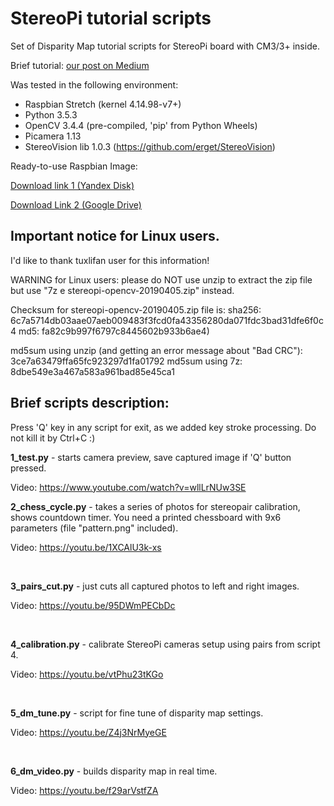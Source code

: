 StereoPi tutorial scripts
===========

Set of Disparity Map tutorial scripts for StereoPi board with CM3/3+ inside.

Brief tutorial: [our post on Medium](https://medium.com/stereopi/opencv-and-depth-map-on-stereopi-tutorial-62cb6792bbed)

Was tested in the following environment:
* Raspbian Stretch (kernel 4.14.98-v7+)
* Python 3.5.3 
* OpenCV 3.4.4 (pre-compiled, 'pip' from Python Wheels)
* Picamera 1.13
* StereoVision lib 1.0.3 (https://github.com/erget/StereoVision)

Ready-to-use Raspbian Image:

[Download link 1 (Yandex Disk)](https://yadi.sk/d/KWYOwR3IIgTzAA)

[Download Link 2 (Google Drive)](https://drive.google.com/open?id=1sM37cT6dTlZHhSRIz4Z9oEJk_xbR7pLL)

## Important notice for Linux users.
I'd like to thank tuxlifan user for this information!

WARNING for Linux users: please do NOT use unzip to extract the zip file but use "7z e stereopi-opencv-20190405.zip" instead.

Checksum for stereopi-opencv-20190405.zip file is:
sha256: 6c7a5714db03aae07aeb009483f3fcd0fa43356280da071fdc3bad31dfe6f0c4
md5: fa82c9b997f6797c8445602b933b6ae4)

md5sum using unzip (and getting an error message about "Bad CRC"): 3ce7a63479ffa65fc923297d1fa01792
md5sum using 7z:
8dbe549e3a467a583a961bad85e45ca1

## Brief scripts description:

Press 'Q' key in any script for exit, as we added key stroke processing. Do not kill it by Ctrl+C :) 

<b>1_test.py</b> - starts camera preview, save captured image if 'Q' button pressed.

Video: https://www.youtube.com/watch?v=wllLrNUw3SE
<br>

<b>2_chess_cycle.py</b> - takes a series of photos for stereopair calibration, shows countdown 
timer. You need a printed chessboard with 9x6 parameters (file "pattern.png" included).

Video: https://youtu.be/1XCAlU3k-xs

<br>

<b>3_pairs_cut.py</b> - just cuts all captured photos to left and right images.<br>

Video: https://youtu.be/95DWmPECbDc

<br>

<b>4_calibration.py</b> - calibrate StereoPi cameras setup using pairs from script 4.

Video: https://youtu.be/vtPhu23tKGo

<br>


<b>5_dm_tune.py</b> - script for fine tune of disparity map settings.<br>

Video: https://youtu.be/Z4j3NrMyeGE

<br>

<b>6_dm_video.py</b> - builds disparity map in real time.<br>

Video: https://youtu.be/f29arVstfZA

<br>


